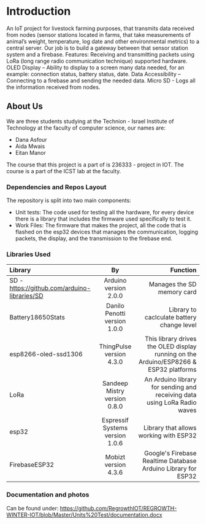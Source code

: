 # Introduction

An IoT project for livestock farming purposes, that transmits data received from nodes (sensor stations located in farms, that take measurements of animal’s weight, temperature, log date and other environmental metrics) to a central server. Our job is to build a gateway between that sensor station system and a firebase.
Features: 
Receiving and transmitting packets using LoRa (long range radio communication technique) supported hardware. 
OLED Display – Ability to display to a screen many data needed, for an example: connection status, battery status, date. 
Data Accessibility – Connecting to a firebase and sending the needed data.
Micro SD - Logs all the information received from nodes. 


## About Us

We are three students studying at the Technion - Israel Institute of Technology at the faculty of computer science, our names are:
* Dana Asfour
* Aida Mwais 
* Eitan Manor

The course that this project is a part of is 236333 - project in IOT. The course is a part of the ICST lab at the faculty.


### Dependencies and Repos Layout 

The repository is split into two main components:

* Unit tests: The code used for testing all the hardware, for every device there is a library that includes the firmware used specifically to test it. 
* Work Files: The firmware that makes the project, all the code that is flashed on the esp32 devices that manages the communication, logging packets, the display, and the transmission to the firebase end.

### Libraries Used 

| Library | By | Function |
| :---         |     :---:      |          ---: |
|SD - https://github.com/arduino-libraries/SD  | Arduino version  2.0.0    | Manages the SD memory card    |
| Battery18650Stats    |   Danilo Penotti version 1.0.0   | Library to caclculate battery change level    |
| esp8266-oled-ssd1306    |   ThingPulse version 4.3.0  | This library drives the OLED display running on the Arduino/ESP8266 & ESP32 platforms |
| LoRa |   Sandeep Mistry version 0.8.0  | An Arduino library for sending and receiving data using LoRa Radio waves   |
| esp32  |   Espressif Systems version 1.0.6   | Library that allows working with ESP32  |
| FirebaseESP32 | Mobizt version 4.3.6 | Google's Firebase Realtime Database Arduino Library for ESP32 | 





### Documentation and photos 

Can be found under: https://github.com/RegrowthIOT/REGROWTH-WINTER-IOT/blob/Master/Units%20Test/documentation.docx
